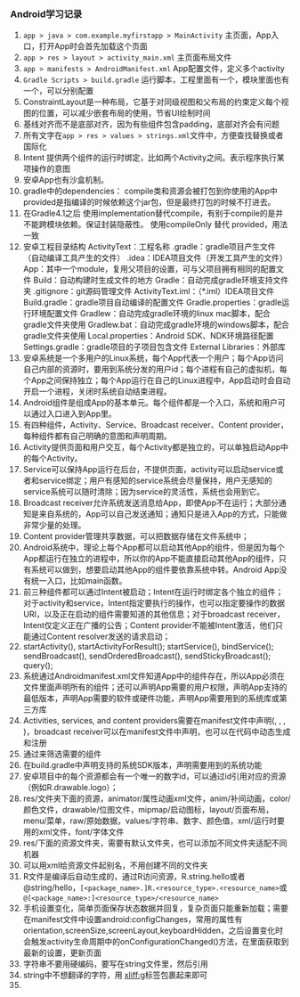 ### Android学习记录

1. `app > java > com.example.myfirstapp > MainActivity` 主页面，App入口，打开App时会首先加载这个页面
2. `app > res > layout > activity_main.xml` 主页面布局文件
3. `app > manifests > AndroidManifest.xml` App配置文件，定义多个activity
4. `Gradle Scripts > build.gradle` 运行脚本，工程里面有一个，模块里面也有一个，可以分别配置
5. ConstraintLayout是一种布局，它基于对同级视图和父布局的约束定义每个视图的位置，可以减少嵌套布局的使用，节省UI绘制时间
6. 基线对齐而不是底部对齐，因为有些组件包含padding，底部对齐会有问题
7. 所有文字在`app > res > values > strings.xml`文件中，方便查找替换或者国际化
8. Intent 提供两个组件的运行时绑定，比如两个Activity之间。表示程序执行某项操作的意图
9. 安卓App也有沙盒机制。
10. gradle中的dependencies：
    compile类和资源会被打包到你使用的App中
    provided是指编译的时候依赖这个jar包，但是最终打包的时候不打进去。
11. 在Gradle4.1之后
    使用implementation替代compile，有别于compile的是并不能跨模块依赖。保证封装隐蔽性。
    使用compileOnly 替代 provided，用法一致
12. 安卓工程目录结构
    ActivityText：工程名称
    .gradle：gradle项目产生文件（自动编译工具产生的文件）
    .idea：IDEA项目文件（开发工具产生的文件）
    App：其中一个module，复用父项目的设置，可与父项目拥有相同的配置文件
    Build：自动构建时生成文件的地方
    Gradle：自动完成gradle环境支持文件夹
    .gitignore：git源码管理文件
    ActivityText.iml：（*.iml）IDEA项目文件
    Build.gradle：gradle项目自动编译的配置文件
    Gradle.properties：gradle运行环境配置文件
    Gradlew：自动完成gradle环境的linux mac脚本，配合gradle文件夹使用
    Gradlew.bat：自动完成gradle环境的windows脚本，配合gradle文件夹使用
    Local.properties：Android SDK、NDK环境路径配置
    Settings.gradle：gradle项目的子项目包含文件
    External Libraries：外部库
13. 安卓系统是一个多用户的Linux系统，每个App代表一个用户；每个App访问自己内部的资源时，要用到系统分发的用户id；每个进程有自己的虚拟机，每个App之间保持独立；每个App运行在自己的Linux进程中，App启动时会自动开启一个进程，关闭时系统自动结束进程。
14. Android组件是组成App的基本单元。每个组件都是一个入口，系统和用户可以通过入口进入到App里。
15. 有四种组件，Activity、Service、Broadcast receiver、Content provider，每种组件都有自己明确的意图和声明周期。
16. Activity提供页面和用户交互，每个Activity都是独立的，可以单独启动App中的每个Activity。
17. Service可以保持App运行在后台，不提供页面，activity可以启动service或者和service绑定；用户有感知的service系统会尽量保持，用户无感知的service系统可以随时清除；因为service的灵活性，系统也会用到它。
18. Broadcast receiver允许系统发送消息给App，即使App不在运行；大部分通知是来自系统的，App可以自己发送通知；通知只是进入App的方式，只能做非常少量的处理。
19. Content provider管理共享数据，可以把数据存储在文件系统中；
20. Android系统中，理论上每个App都可以启动其他App的组件，但是因为每个App都运行在独立的进程中，所以你的App不能直接启动其他App的组件，只有系统可以做到，想要启动其他App的组件要依靠系统中转。Android App没有统一入口，比如main函数。
21. 前三种组件都可以通过Intent被启动；Intent在运行时绑定各个独立的组件；对于activity和service，Intent指定要执行的操作，也可以指定要操作的数据URI，以及正在启动的组件需要知道的其他信息；对于broadcast receiver，Intent仅定义正在广播的公告；Content provider不能被Intent激活，他们只能通过Content resolver发送的请求启动；
22. startActivity(), startActivityForResult(); 
    startService(), bindService(); 
    sendBroadcast(), sendOrderedBroadcast(), sendStickyBroadcast(); 
    query();
23. 系统通过Androidmanifest.xml文件知道App中的组件存在，所以App必须在文件里面声明所有的组件；还可以声明App需要的用户权限，声明App支持的最低版本，声明App需要的软件或硬件功能，声明App需要用到的系统库或第三方库
24. Activities, services, and content providers需要在manifest文件中声明(<activity>, <service>, <receiver>, <provider>)，broadcast receiver可以在manifest文件中声明，也可以在代码中动态生成和注册
25. 通过<intent-filter>来筛选需要的组件
26. 在build.gradle中声明支持的系统SDK版本，<uses-feature>声明需要用到的系统功能
27. 安卓项目中的每个资源都会有一个唯一的数字id，可以通过id引用对应的资源（例如R.drawable.logo）；
28. res/文件夹下面的资源，animator/属性动画xml文件，anim/补间动画，color/颜色文件，drawable/位图文件，mipmap/启动图标，layout/页面布局，menu/菜单，raw/原始数据，values/字符串、数字、颜色值，xml/运行时要用的xml文件，font/字体文件
29. res/下面的资源文件夹，需要有默认文件夹，也可以添加不同文件夹适配不同机器
30. 可以用xml给资源文件起别名，不用创建不同的文件夹
31. R文件是编译后自动生成的，通过R访问资源，R.string.hello或者@string/hello，`[<package_name>.]R.<resource_type>.<resource_name>`或`@[<package_name>:]<resource_type>/<resource_name>`
32. 手机设置变化，简单页面保存状态数据并回复，复杂页面只能重新加载；需要在manifest文件中设置android:configChanges，常用的属性有orientation,screenSize,screenLayout,keyboardHidden，之后设置变化时会触发activity生命周期中的onConfigurationChanged()方法，在里面获取到最新的设置，更新页面
33. 字符串不要用硬编码，要写在string文件里，然后引用
34. string中不想翻译的字符，用 <xliff:g>标签包裹起来即可
35. 